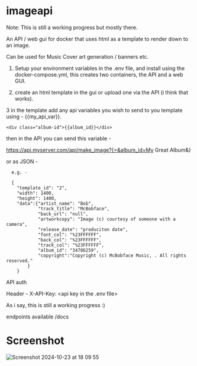 # imageapi

Note: This is still a working progress but mostly there. 

An API / web gui for docker that uses html as a template to render down to an image.

Can be used for Music Cover art generation / banners etc. 

1. Setup your environment variables in the .env file, and install using the docker-compose.yml, this creates two containers, the API and a web GUI.

2. create an html template in the gui or upload one via the API (i think that works).

3 in the template add any api  variables you wish to send to you template using  - {{my_api_var}}. 

    <div class="album-id">{{album_id}}</div>

then in the API you can send this variable - 

  https://api.myserver.com/api/make_image?{=&album_id=My Great Album&}

  or as JSON - 

      e.g. -
    
      { 
        "template_id": "2",
        "width": 1400,
        "height": 1400,
        "data":{"artist_name": "Bob",
                "track_title": "McBobface",
                "back_url": "null",
                "artworkcopy": "Image (c) courtesy of someone with a camera",
                "release_date": "produciton date",
                "font_col": "%23FFFFFF",
                "back_col": "%23FFFFFF",
                "track_col": "%23FFFFFF",
                "album_id": "34786259",
                "copyright":"Copyright (c) McBobface Music, . All rights reserved."
            }
        }


API auth

Header - X-API-Key: <api key in the .env file>



As i say, this is still a working progress :)



endpoints available  <server url>/docs



# Screenshot

![Screenshot 2024-10-23 at 18 09 55](https://github.com/user-attachments/assets/abd57ecf-2c95-4e04-829a-b964d3b7c48d)



